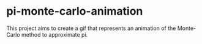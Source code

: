# pi-monte-carlo-animation
This project aims to create a gif that represents an animation of the Monte-Carlo method to approximate pi.
